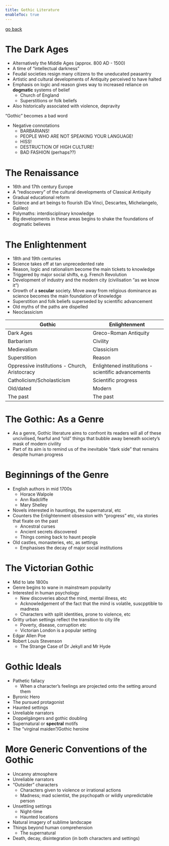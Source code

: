 ```yaml
---
title: Gothic Literature
enableToc: true
---
```


[go back](Literature/Literature.md)

# The Dark Ages

-   Alternatively the Middle Ages (approx. 800 AD - 1500)
-   A time of “intellectual darkness”
-   Feudal societies resign many citizens to the uneducated peasantry
-   Artistic and cultural developments of Antiquity perceived to have halted
-   Emphasis on logic and reason gives way to increased reliance on ****************dogmatic**************** systems of belief
    -   Church of England
    -   Superstitions or folk beliefs
-   Also historically associated with violence, depravity

“Gothic” becomes a bad word

-   Negative connotations
    -   BARBARIANS!
    -   PEOPLE WHO ARE NOT SPEAKING YOUR LANGUAGE!
    -   HISS!
    -   DESTRUCTION OF HIGH CULTURE!
    -   BAD FASHION (perhaps??)

# The Renaissance

-   16th and 17th century Europe
-   A “rediscovery” of the cultural developments of Classical Antiquity
-   Gradual educational reform
-   Science and art beings to flourish (Da Vinci, Descartes, Michelangelo, Galileo)
-   Polymaths: interdisciplinary knowledge
-   Big developments in these areas begins to shake the foundations of dogmatic believes

# The Enlightenment

-   18th and 19th centuries
-   Science takes off at tan unprecedented rate
-   Reason, logic and rationalism become the main tickets to knowledge
-   Triggered by major social shifts, e.g. French Revolution
-   Development of industry and the modern city (civilisation “as we know it”)
-   Growth of a ******secular****** society. Move away from religious dominance as science becomes the main foundation of knowledge
-   Superstition and folk beliefs superseded by scientific advancement
-   Old myths of the paths are dispelled
-   Neoclassicism


| Gothic                                        | Enlightenment                                      |
| --------------------------------------------- | -------------------------------------------------- |
| Dark Ages                                     | Greco-Roman Antiquity                              |
| Barbarism                                     | Civility                                           |
| Medievalism                                   | Classicism                                         |
| Superstition                                  | Reason                                             |
| Oppressive institutions - Church, Aristocracy | Enlightened institutions - scientific advancements |
| Catholicism/Scholasticism                     | Scientific progress                                |
| Old/dated                                     | Modern                                             |
| The past                                      | The past                                                   |


# The Gothic: As a Genre

-   As a genre, Gothic literature aims to confront its readers will all of these uncivilised, fearful and “old” things that bubble away beneath society’s mask of modern civility
-   Part of its aim is to remind us of the inevitable “dark side” that remains despite human progress

# Beginnings of the Genre

-   English authors in mid 1700s
    -   Horace Walpole
    -   Ann Radcliffe
    -   Mary Shelley
-   Novels interested in hauntings, the supernatural, etc
-   Counters the Enlightenment obsession with “progress” etc, via stories that fixate on the past
    -   Ancestral curses
    -   Ancient secrets discovered
    -   Things coming back to haunt people
-   Old castles, monasteries, etc, as settings
    -   Emphasises the decay of major social institutions

# The Victorian Gothic

-   Mid to late 1800s
-   Genre begins to wane in mainstream popularity
-   Interested in human psychology
    -   New discoveries about the mind, mental illness, etc
    -   Acknowledgement of the fact that the mind is volatile, suscpptible to madness
    -   Characters with split identities, prone to violence, etc
-   Gritty urban settings reflect the transition to city life
    -   Poverty, disease, corruption etc
    -   Victorian London is a popular setting
-   Edgar Allen Poe
-   Robert Louis Stevenson
    -   The Strange Case of Dr Jekyll and Mr Hyde

# Gothic Ideals

-   Pathetic fallacy
    -   When a character’s feelings are projected onto the setting around them
-   Byronic Hero
-   The pursued protagonist
-   Haunted settings
-   Unreliable narrators
-   Doppelgängers and gothic doubling
-   Supernatural or **********spectral********** motifs
-   The “virginal maiden”/Gothic heroine

# More Generic Conventions of the Gothic

-   Uncanny atmosphere
-   Unreliable narrators
-   “Outsider” characters
    -   Characters given to violence or irrational actions
    -   Madness; mad scientist, the psychopath or wildly unpredictable person
-   Unsettling settings
    -   Night-time
    -   Haunted locations
-   Natural imagery of sublime landscape
-   Things beyond human comprehension
    -   The supernatural
-   Death, decay, disintegration (in both characters and settings)